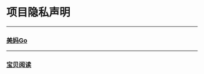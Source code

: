 # 项目隐私声明

***

### [美妈Go](http://lunagao.github.io/PrivacyStatementHtml/meimago.html)

***

### [宝贝阅读](http://lunagao.github.io/PrivacyStatementHtml/babybooklist.html)
